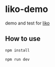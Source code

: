 # liko-demo

demo and test for [liko](https://github.com/letmaker/liko-demo)

## How to use

```bash
npm install
```

```bash
npm run dev
```
